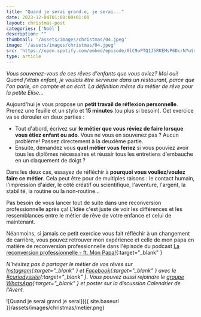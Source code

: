 ```yaml
---
title: "Quand je serai grand.e, je serai..."
date: 2023-12-04T01:00:00+01:00 
layout: christmas-post
categories: ['Noël']
description: ""
thumbnail: '/assets/images/christmas/04.jpeg'
image: '/assets/images/christmas/04.jpeg'
src: 'https://open.spotify.com/embed/episode/0lC9uPTQ1J5RKEMsP6DcrN?utm_source=generator'
type: article
---
```


_Vous souvenez-vous de ces rêves d'enfants que vous aviez? Moi oui! Quand j'étais enfant, je voulais être serveuse dans un restaurant, parce que l'on parle, on compte et on écrit. La définition même du métier de rêve pour la petite Elise..._

Aujourd'hui je vous propose un **petit travail de réflexion personnelle**. Prenez une feuille et un stylo et **15 minutes** (ou plus si besoin). 
Cet exercice va se dérouler en deux parties : 
- Tout d'abord, écrivez sur **le métier que vous réviez de faire lorsque vous étiez enfant ou ado**. Vous ne vous en souvenez pas ? Aucun problème! Passez directement à la deuxième partie.
- Ensuite, demandez vous **quel métier vous feriez** si vous pouviez avoir tous les diplômes nécessaires et réussir tous les entretiens d'embauche en un claquement de doigt ? 

Dans les deux cas, essayez de réfléchir à **pourquoi vous vouliez/voulez faire ce métier**. Cela peut être pour de multiples raisons : le contact humain, l'impression d'aider, le côté créatif ou scientifique, l'aventure, l'argent, la stabilité, la routine ou la non-routine...

Pas besoin de vous lancer tout de suite dans une reconversion professionnelle après ça! L'idée c'est juste de voir les différences et les ressemblances entre le métier de rêve de votre enfance et celui de maintenant.

Néanmoins, si jamais ce petit exercice vous fait réfléchir à un changement de carrière, vous pouvez retrouver mon expérience et celle de mon papa en matière de reconversion professionnelle dans l'épisode du podcast [La reconversion professionnelle - ft. Mon Papa!](https://open.spotify.com/episode/0lC9uPTQ1J5RKEMsP6DcrN?si=1612c1b2bb4440af){:target="\_blank" } 

_N'hésitez pas à partager le métier de vos rêves sur [Instagram](https://www.instagram.com/curiodyssee/){:target="\_blank" } et [Facebook](https://www.facebook.com/profile.php?id=100095299300100){:target="\_blank" } avec le [#curiodyssée](https://www.instagram.com/explore/tags/curiodyss%C3%A9e/){:target="\_blank" }. Vous pouvez aussi rejoindre le [groupe WhatsApp](https://chat.whatsapp.com/DpoZEthNJNf3GVLHsyHiG5){:target="\_blank" } et poster sur la discussion Calendrier de l'Avent._

![Quand je serai grand je serai]({{ site.baseurl }}/assets/images/christmas/metier.png)